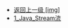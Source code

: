 - [返回上一级 [img]](后端/JavaNote/4_常用知识点/img/)
- [1_Java_Stream流](后端/JavaNote/4_常用知识点/img/1_Java_Stream流/)
